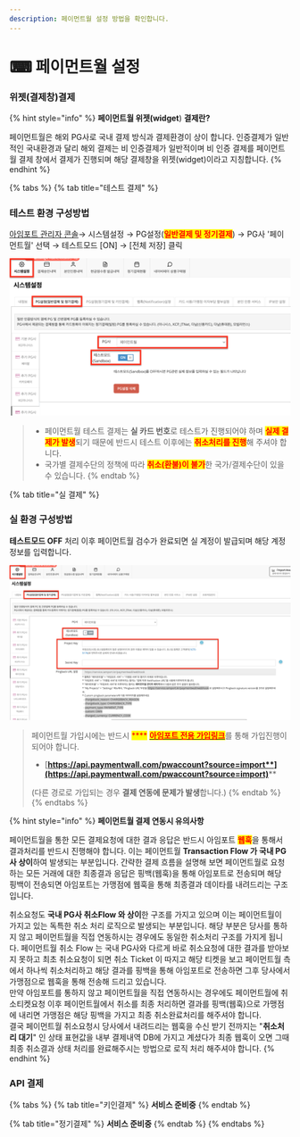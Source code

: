 ```yaml
---
description: 페이먼트월 설정 방법을 확인합니다.
---
```


# ⌨ 페이먼트월 설정

### 위젯(결제창)결제

{% hint style="info" %}
**페이먼트월 위젯(widget**) **결제란?**

페이먼트월은 해외 PG사로 국내 결제 방식과 결제환경이 상이 합니다. 인증결제가 일반적인 국내환경과 달리 해외 결제는 비 인증결제가 일반적이며 비 인증 결제를 페이먼트월 결제 창에서 결제가 진행되며 해당 결제창을 위젯(widget)이라고 지칭합니다.
{% endhint %}

{% tabs %}
{% tab title="테스트 결제" %}
### 테스트 환경 구성방법

[아임포트 관리자 콘솔](https://admin.iamport.kr/)→ 시스템설정 → PG설정(<mark style="color:red;">**일반결제 및 정기결제**</mark>) → PG사 '페이먼트월' 선택 → 테스트모드 \[ON] → \[전체 저장] 클릭

![테스트 모드 설정 예시](<../../../.gitbook/assets/image (13) (1).png>)

> * 페이먼트월 테스트 결제는 **실 카드 번호**로 테스트가 진행되어야 하며 <mark style="color:red;">**실제 결제가 발생**</mark>되기 때문에 반드시 테스트 이후에는 <mark style="color:red;">**취소처리를 진행**</mark>해 주셔야 합니다.
> * 국가별 결제수단의 정책에 따라 <mark style="color:red;">**취소(환불)이 불가**</mark>한 국가/결제수단이 있을 수 있습니다.
{% endtab %}

{% tab title="실 결제" %}
### **실** 환경 구성방법

**테스트모드 OFF** 처리 이후 페이먼트월 검수가 완료되면 실 계정이 발급되며 해당 계정 정보를 입력합니다.

![실 정보 입력 설정예제](<../../../.gitbook/assets/image (21) (1) (1) (1).png>)

> 페이먼트월 가입시에는 반드시 <mark style="color:red;">****</mark> [<mark style="color:red;">**아임포트 전용 가입링크**</mark>](https://api.paymentwall.com/pwaccount?source=import)를 통해 가입진행이 되어야 합니다.
>
> * [**https://api.paymentwall.com/pwaccount?source=import**](https://api.paymentwall.com/pwaccount?source=import)****
>
> (다른 경로로 가입되는 경우 **결제 연동에 문제가 발생**합니다.)
{% endtab %}
{% endtabs %}

{% hint style="info" %}
**페이먼트월 결제 연동시 유의사항**&#x20;

페이먼트월을 통한 모든 결제요청에 대한 결과 응답은 반드시 아임포트 <mark style="color:red;">**웹훅**</mark>을 통해서 결과처리를 반드시 진행해야 합니다. 이는 페이먼트월 **Transaction Flow 가 국내 PG사 상이**하여 발생되는 부분입니다. 간략한 결제 흐름을 설명해 보면 페이먼트월로 요청하는 모든 거래에 대한 최종결과 응답은 핑백(웹훅)을 통해 아임포트로 전송되며 해당 핑백이 전송되면 아임포트는 가맹점에 웹훅을 통해 최종결과 데이타를 내려드리는 구조입니다.

&#x20;취소요청도 **국내 PG사 취소Flow 와 상이**한 구조를 가지고 있으며 이는 페이먼트월이 가지고 있는 독특한 취소 처리 로직으로 발생되는 부분입니다. 해당 부분은 당사를 통하지 않고 페이먼트월을 직접 연동하시는 경우에도 동일한 취소처리 구조를 가지게 됩니다.  페이먼트월 취소 Flow 는 국내 PG사와 다르게 바로 취소요청에 대한 결과를 받아보지 못하고 최초 취소요청이 되면 취소 Ticket 이 따지고 해당 티켓을 보고 페이먼트월 측에서 하나씩 취소처리하고 해당 결과를 핑백을 통해 아임포트로 전송하면 그후 당사에서 가맹점으로 웹훅을 통해 전송해 드리고 있습니다.\
&#x20;만약 아임포트를 통하지 않고 페이먼트월을 직접 연동하시는 경우에도 페이먼트월에 취소티켓요청 이후 페이먼트월에서 취소를 최종 처리하면 결과를 핑백(웹훅)으로 가맹점에 내리면 가맹점은 해당 핑백을 가지고 최종 취소완료처리를 해주셔야 합니다.\
결국 페이먼트월 취소요청시 당사에서 내려드리는 웹훅을 수신 받기 전까지는 "**취소처리 대기**" 인 상태 표현값을 내부 결제내역 DB에 가지고 계셨다가 최종 웹훅이 오면 그때 최종 취소결과 상태 처리를 완료해주시는 방법으로 로직 처리 해주셔야 합니다.
{% endhint %}

### API 결제

{% tabs %}
{% tab title="키인결제" %}
**서비스 준비중**
{% endtab %}

{% tab title="정기결제" %}
**서비스 준비중**
{% endtab %}
{% endtabs %}
